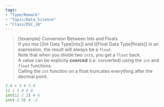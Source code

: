 ```yaml
---
tags:
- "Type/Remark"
- "Topic/Data_Science"
- "Class/DSC_10"
---
```

> [!example] Conversion Between Ints and Floats  
> If you mix [[Int Data Type|ints]] and [[Float Data Type|floats]] in an expression, the result will always be a `float`.  
> Note that when you divide two `int`s, you get a `float` back.  
> A value can be explicity **coerced** (i.e. converted) using the `int` and `float` functions.  
> Calling the `int` function on a float truncates everything after the decimal point.  

```python  
2.0 + 3 # 5.0  
12 / 2 # 6.0  
int(12 / 2) # 6  
int(-2.9) # -2  
```  
